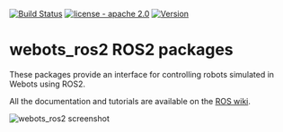 [![Build Status](https://travis-ci.com/cyberbotics/webots_ros2.svg?branch=master)](https://travis-ci.com/cyberbotics/webots_ros2) [![license - apache 2.0](https://img.shields.io/:license-Apache%202.0-blue.svg)](https://opensource.org/licenses/Apache-2.0) [![Version](https://img.shields.io/github/v/tag/cyberbotics/webots_ros2?label=version)](http://wiki.ros.org/webots_ros2)

# webots_ros2 ROS2 packages

These packages provide an interface for controlling robots simulated in Webots using ROS2.

All the documentation and tutorials are available on the [ROS wiki](http://wiki.ros.org/webots_ros2).

![webots_ros2 screenshot](http://wiki.ros.org/webots_ros2/Tutorials/webots_ros2_universal_robot?action=AttachFile&do=get&target=universal_robot_multiple.png)
